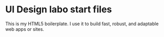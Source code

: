 # UI Design labo start files
This is my HTML5 boilerplate. I use it to build fast, robust, and adaptable web apps or sites.
